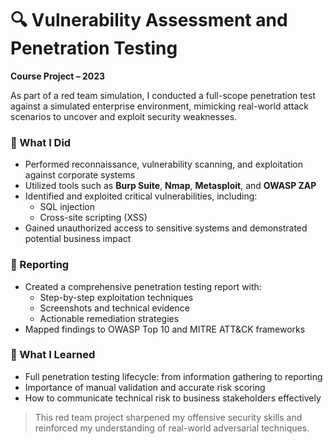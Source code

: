 # 🔍 Vulnerability Assessment and Penetration Testing

**Course Project – 2023**

As part of a red team simulation, I conducted a full-scope penetration test against a simulated enterprise environment, mimicking real-world attack scenarios to uncover and exploit security weaknesses.

### 🔧 What I Did

- Performed reconnaissance, vulnerability scanning, and exploitation against corporate systems
- Utilized tools such as **Burp Suite**, **Nmap**, **Metasploit**, and **OWASP ZAP**
- Identified and exploited critical vulnerabilities, including:
  - SQL injection
  - Cross-site scripting (XSS)
- Gained unauthorized access to sensitive systems and demonstrated potential business impact

### 📄 Reporting

- Created a comprehensive penetration testing report with:
  - Step-by-step exploitation techniques
  - Screenshots and technical evidence
  - Actionable remediation strategies
- Mapped findings to OWASP Top 10 and MITRE ATT&CK frameworks

### 🚀 What I Learned

- Full penetration testing lifecycle: from information gathering to reporting
- Importance of manual validation and accurate risk scoring
- How to communicate technical risk to business stakeholders effectively

> This red team project sharpened my offensive security skills and reinforced my understanding of real-world adversarial techniques.
